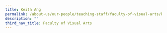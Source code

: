 ```yaml
---
title: Keith Ang
permalink: /about-us/our-people/teaching-staff/faculty-of-visual-arts/keith-ang/
description: ""
third_nav_title: Faculty of Visual Arts
---
```

